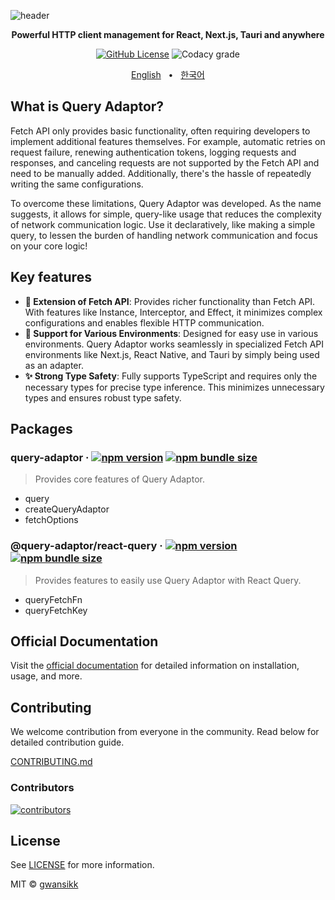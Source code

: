 ![header](https://github.com/user-attachments/assets/197bbe65-1799-49c0-84f4-aba32ba17509)

<div align="center">

<p><b>Powerful HTTP client management for React, Next.js, Tauri and anywhere</b></p>

[![GitHub License](https://img.shields.io/github/license/gwansikk/query-adaptor?labelColor=black&color=black)](https://github.com/gwansikk/query-adaptor?tab=MIT-1-ov-file)
![Codacy grade](https://img.shields.io/codacy/grade/bf89208f2e9f4590832d09131dd207c2?logo=codacy&labelColor=black&color=black)

[English](https://github.com/gwansikk/query-adaptor/blob/main/README.md)
&nbsp;&nbsp;•&nbsp;&nbsp;
[한국어](https://github.com/gwansikk/query-adaptor/blob/main/README-ko_kr.md)

</div>

## What is Query Adaptor?

Fetch API only provides basic functionality, often requiring developers to implement additional features themselves. For example, automatic retries on request failure, renewing authentication tokens, logging requests and responses, and canceling requests are not supported by the Fetch API and need to be manually added. Additionally, there's the hassle of repeatedly writing the same configurations.

To overcome these limitations, Query Adaptor was developed. As the name suggests, it allows for simple, query-like usage that reduces the complexity of network communication logic. Use it declaratively, like making a simple query, to lessen the burden of handling network communication and focus on your core logic!

## Key features

- **🧰 Extension of Fetch API**: Provides richer functionality than Fetch API. With features like Instance, Interceptor, and Effect, it minimizes complex configurations and enables flexible HTTP communication.
- **🧩 Support for Various Environments**: Designed for easy use in various environments. Query Adaptor works seamlessly in specialized Fetch API environments like Next.js, React Native, and Tauri by simply being used as an adapter.
- **✨ Strong Type Safety**: Fully supports TypeScript and requires only the necessary types for precise type inference. This minimizes unnecessary types and ensures robust type safety.

## Packages

### query-adaptor &middot; [![npm version](https://img.shields.io/npm/v/query-adaptor?color=000&labelColor=000&logo=npm)](https://www.npmjs.com/package/query-adaptor) [![npm bundle size](https://img.shields.io/bundlephobia/min/query-adaptor?color=000&labelColor=000)](https://www.npmjs.com/package/query-adaptor)

> Provides core features of Query Adaptor.

- query
- createQueryAdaptor
- fetchOptions

<!-- ### @query-adaptor/react &middot; [![npm version](https://img.shields.io/npm/v/@query-adaptor/react?color=000&labelColor=000&logo=npm)](https://www.npmjs.com/package/@query-adaptor/react) [![npm bundle size](https://img.shields.io/bundlephobia/min/@query-adaptor/react?color=000&labelColor=000)](https://www.npmjs.com/package/@query-adaptor/react)

> Provides features to easily use Query Adaptor with React environment.

- QueryAdaptorProvider
- Query
- Suspense Options -->

### @query-adaptor/react-query &middot; [![npm version](https://img.shields.io/npm/v/@query-adaptor/react-query?color=000&labelColor=000&logo=npm)](https://www.npmjs.com/package/@query-adaptor/react-query) [![npm bundle size](https://img.shields.io/bundlephobia/min/@query-adaptor/react-query?color=000&labelColor=000)](https://www.npmjs.com/package/@query-adaptor/react-query)

> Provides features to easily use Query Adaptor with React Query.

- queryFetchFn
- queryFetchKey

## Official Documentation

Visit the [official documentation](https://query-adaptor.gwansik.dev) for detailed information on installation, usage, and more.

## Contributing

We welcome contribution from everyone in the community. Read below for detailed contribution guide.

[CONTRIBUTING.md](https://github.com/gwansikk/query-adaptor/blob/main/CONTRIBUTING.md)

### Contributors

[![contributors](https://contrib.rocks/image?repo=gwansikk/query-adaptor)](https://github.com/gwansikk/query-adaptor/contributors)

## License

See [LICENSE](https://github.com/gwansikk/query-adaptor/blob/main/LICENSE) for more information.

MIT © [gwansikk](https://github.com/gwansikk)
